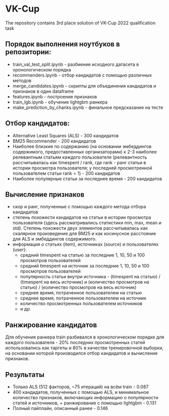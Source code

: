 # VK-Cup
The repository contains 3rd place solution of VK-Cup 2022 qualification task

## Порядок выполнения ноутбуков в репозитории:
- train_val_test_split.ipynb - разбиение исходного датасета в хронологическом порядка
- recommenders.ipynb - отбор кандидатов с помощью различных методов
- merge_candidates.ipynb - скрипты для объединения кандидатов и признаков в один dataframe
- features.ipynb - построение признаков
- train_lgb.ipynb - обучение lightgbm ранкера
- make_prediction_by_chanks.ipynb - финальное предсказание на тесте 

## Отбор кандидатов:
- Alternative Least Squares (ALS) - 300 кандидатов
- BM25 Recommender - 200 кандидатов
- Наиболее близкие по содержанию (на основании эмбеддингов содержимого, предоставленных организаторами) к 2-3 наиболее релевантным статьям каждого пользователя (релевантность рассчитывалась как timespent / rank, где rank - ранг статьи в истории просмотра пользователя; у последней просмотренной пользователем статьи rank = 1) - 200 кандидатов
- Наиболее популярные статьи за последнее время - 200 кандидатов

## Вычисление признаков
- скор и ранг, полученные с помощью каждого метода отбора кандидатов 
- степень похожести кандидатов на статьи в истории просмотра пользователя (здесь рассматривались статистики min, max, mean и std). Степень похожести двух элементов рассчитывалась как скалярное произведение для BM25 и как косинусное расстояние для ALS и эмбеддингов содержимого.  
- информация о статьях (item), источниках (source) и пользователях (user):
  - средний timespent на статью за последние 1, 10, 50 и 100 просмотров    пользователей
  - средний timespent на источник за последние 1, 10, 50 и 100 просмотров    пользователей
  - популярность статьи внутри источника - (timespent на статью) / (timespent на весь источник) и (количество просмотров на статью) / (количество просмотров на весь источник)
  - среднее время, потраченное пользователем на статью
  - среднее время, потраченное пользователем на источник
  - количество просмотренных пользователем источников
  - и др.
  
## Ранжирование кандидатов
Для обучения ранкера train разбивался в хронологическом порядке для каждого пользователя - 20% последних просмотренных статей использовались как таргеты и 80% в качестве тренировочной выборки, на основании которой производился отбор кандидатов и вычисление признаков. 

## Результаты
- Только ALS (512 факторов, ~75 итераций) на всём train - 0.087
 - 400 кандидатов, полученных с помощью ALS, и минимальное количество признаков, включающих информацию о популярности статей и источников, + ранжирование с помощью lightgbm - 0.131
- Полный пайплайн, описанный ранее - 0.146


